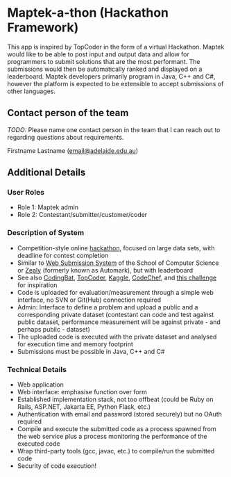# Maptek-a-thon (Hackathon Framework)        

This app is inspired by ​TopCoder in the form of a virtual Hackathon. Maptek would like to be able to post input and output data and allow for programmers to submit solutions that are the most performant. The submissions would then be automatically ranked and displayed on a leaderboard. Maptek developers primarily program in Java, C++ and C#, however the platform is expected to be extensible to accept submissions of other languages. 

## Contact person of the team

*TODO:* Please name one contact person in the team that I can reach out to regarding questions about requirements.

Firstname Lastname (email@adelaide.edu.au)

## Additional Details

### User Roles
* Role 1: Maptek admin
* Role 2: Contestant/submitter/customer/coder

### Description of System

* Competition-style online [hackathon](https://en.wikipedia.org/wiki/Hackathon), focused on large data sets, with deadline for contest completion
* Similar to [Web Submission System](https://cs.adelaide.edu.au/services/websubmission/) of the School of Computer Science or [Zealy](https://zealy.io/) (formerly known as Automark), but with leaderboard
* See also [CodingBat](https://codingbat.com/java), [TopCoder](https://www.topcoder.com/), [Kaggle](https://www.kaggle.com/competitions), [CodeChef](https://www.codechef.com/ide), and [this challenge](https://dysdoc.github.io/docgen2/index.html) for inspiration
* Code is uploaded for evaluation/measurement through a simple web interface, no SVN or Git(Hub) connection required
* Admin: Interface to define a problem and upload a public and a corresponding private dataset (contestant can code and test against public dataset, performance measurement will be against private - and perhaps public - dataset)
* The uploaded code is executed with the private dataset and analysed for execution time and memory footprint
* Submissions must be possible in Java, C++ and C#

### Technical Details
* Web application
* Web interface: emphasise function over form
* Established implementation stack, not too offbeat (could be Ruby on Rails, ASP.NET, Jakarta EE, Python Flask, etc.)
* Authentication with email and password (stored securely) but no OAuth required
* Compile and execute the submitted code as a process spawned from the web service plus a process monitoring the performance of the executed code
* Wrap third-party tools (gcc, javac, etc.) to compile/run the submitted code
* Security of code execution!
